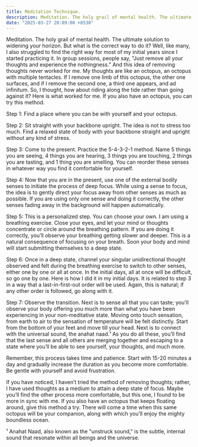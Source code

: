 ```yaml
---
title: Meditation Technique.
description: Meditation. The holy grail of mental health. The ultimate solution to widening your horizon. But what is the correct way to do it? Well, like many, I also struggled to find the right way for most of my initial years since I started practicing it. In group sessions, people say, "Just remove all your thoughts and experience the nothingness.” And this idea of removing thoughts never worked for me. My thoughts are like an octopus, an octopus with multiple tentacles. If I remove one limb of this octopus, the other one surfaces, and if I remove the second one, a third one appears, and ad infinitum. So, I thought, how about riding along the tide rather than going against it? Here is what worked for me. If you also have an octopus, you can try this method.
date: "2025-03-27 20:09:00 +0530"
---
```


Meditation. The holy grail of mental health. The ultimate solution to widening your horizon. But what is the correct way to do it? Well, like many, I also struggled to find the right way for most of my initial years since I started practicing it. In group sessions, people say, "Just remove all your thoughts and experience the nothingness.” And this idea of removing thoughts never worked for me. My thoughts are like an octopus, an octopus with multiple tentacles. If I remove one limb of this octopus, the other one surfaces, and if I remove the second one, a third one appears, and ad infinitum. So, I thought, how about riding along the tide rather than going against it? Here is what worked for me. If you also have an octopus, you can try this method.

Step 1: Find a place where you can be with yourself and your octopus.

Step 2: Sit straight with your backbone upright. The idea is not to stress too much. Find a relaxed state of body with your backbone straight and upright without any kind of stress.

Step 3: Come to the present. Practice the 5-4-3-2-1 method. Name 5 things you are seeing, 4 things you are hearing, 3 things you are touching, 2 things you are tasting, and 1 thing you are smelling. You can reorder these senses in whatever way you find it comfortable for yourself.

Step 4: Now that you are in the present, use one of the external bodily senses to initiate the process of deep focus. While using a sense to focus, the idea is to gently direct your focus away from other senses as much as possible. If you are using only one sense and doing it correctly, the other senses fading away in the background will happen automatically.

Step 5: This is a personalized step. You can choose your own. I am using a breathing exercise. Close your eyes, and let your mind or thoughts concentrate or circle around the breathing pattern. If you are doing it correctly, you’ll observe your breathing getting slower and deeper. This is a natural consequence of focusing on your breath. Soon your body and mind will start submitting themselves to a deep state.

Step 6: Once in a deep state, channel your singular unidirectional thought observed and felt during the breathing exercise to switch to other senses, either one by one or all at once. In the initial days, all at once will be difficult, so go one by one. Here is how I did it in my initial days. It is related to step 3 in a way that a last-in-first-out order will be used. Again, this is natural; if any other order is followed, go along with it.

Step 7: Observe the transition. Next is to sense all that you can taste; you’ll observe your body offering you much more than what you have been experiencing in your non-meditative state. Moving onto touch sensation, from earth to air to the sensation of temperature will be felt distinctly. Start from the bottom of your feet and move till your head. Next is to connect with the universal sound, the anahat naad.¹ As you do all these, you’ll find that the last sense and all others are merging together and escaping to a state where you’ll be able to see yourself, your thoughts, and much more.

Remember, this process takes time and patience. Start with 15-20 minutes a day and gradually increase the duration as you become more comfortable. Be gentle with yourself and avoid frustration.

If you have noticed, I haven’t tried the method of removing thoughts; rather, I have used thoughts as a medium to attain a deep state of focus. Maybe you’ll find the other process more comfortable, but this one, I found to be more in sync with me. If you also have an octopus that keeps floating around, give this method a try. There will come a time when this same octopus will be your companion, along with which you’ll enjoy the mighty boundless ocean.

¹ Anahat Naad, also known as the "unstruck sound," is the subtle, internal sound that resonate within all beings and the universe.